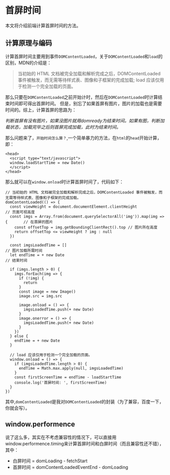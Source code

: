 # 首屏时间
本文将介绍前端计算首屏时间的方法。

## 计算原理与编码
计算首屏时间主要用到事件`DOMContentLoaded`，关于`DOMContentLoaded`和`load`的区别，MDN的介绍是：

> 当初始的 HTML 文档被完全加载和解析完成之后，DOMContentLoaded 事件被触发，而无需等待样式表、图像和子框架的完成加载; load 应该仅用于检测一个完全加载的页面。

那么只要在`DOMContentLoaded`之前开始计时，然后在`DOMContentLoaded`时计算结束时间即可得出首屏时间。
但是，别忘了如果首屏有图片，图片的加载也是需要时间的。综上，计算首屏的思路为：

*判断首屏有没有图片，如果没图片就用domready为结束时间。如果有图，判断加载状态，加载完毕之后则首屏完成加载，此时为结束时间。*

那么问题来了，`开始时间怎么算？`,一个简单暴力的方法，在`html`的`head`开始计算，即：

```
<head>
  <script type="text/javascript">
  window.loadStartTime = new Date()
  </script>
</head>
```

那么就可以在`window.onload`时计算首屏时间了，代码如下：

```
// 当初始的 HTML 文档被完全加载和解析完成之后，DOMContentLoaded 事件被触发，而无需等待样式表、图像和子框架的完成加载。
domContentLoaded(() => {
  const viewHeight = document.documentElement.clientHeight                     // 页面可视高度
  const imgs = Array.from(document.querySelectorAll('img')).map(img => {       // 在首屏的图片
    const offsetTop = img.getBoundingClientRect().top // 图片所在高度
    return offsetTop <= viewHeight ? img : null
  })

  const imgsLoadedTime = []                                                    // 图片加载所需时间
  let endTime = + new Date                                                     // 结束时间

  if (imgs.length > 0) {
    imgs.forEach(img => {
      if (!img) {
        return
      }
      const image = new Image()
      image.src = img.src

      image.onload = () => {
        imgsLoadedTime.push(+ new Date)
      }
      image.onerror = () => {
        imgsLoadedTime.push(+ new Date)
      }
    })
  } else {
    endTime = + new Date
  }

  // load 应该仅用于检测一个完全加载的页面。 
  window.onload = () => {
    if (imgsLoadedTime.length > 0) {
      endTime = Math.max.apply(null, imgsLoadedTime)
    }
    const firstScreenTime = endTime - loadStartTime
    console.log('首屏时间: ', firstScreenTime)
  }
})
```
其中,`domContentLoaded`是我对`DOMContentLoaded`的封装（为了兼容，百度一下，你就会写）。

## window.performence
说了这么多，其实在不考虑兼容性的情况下，可以直接用window.performence.timing来计算首屏时间和白屏时间（而且兼容性还不错），
其中：
  - 白屏时间 = domLoading - fetchStart
  - 首屏时间 = domContentLoadedEventEnd - domLoading



<!-- # 
## 性能指标
 - 白屏时间
 - 首屏时间
 - 总下载时间
 - 可交互时间
 - TCP连接时间
 - HTTP请求时间
 - HTTP响应时间

## window.performence
可以使用Navigation.timing 统计到的时间数据来计算一些页面性能指标，比如DNS查询耗时、白屏时间、domready等等。如下：

- DNS查询耗时 = domainLookupEnd - domainLookupStart
- TCP链接耗时 = connectEnd - connectStart
- request请求耗时 = responseEnd - responseStart
- 解析dom树耗时 = domComplete - domInteractive
- 白屏时间 = domloadng - fetchStart
- domready时间 = domContentLoadedEventEnd - fetchStart
- onload时间 = loadEventEnd - fetchStart

## window.onerror捕获
这种方式不需要开发人员在代码中书写大量的try...catch，通过给window添加onerror监听，在js发生异常的时候便可以捕获到错误信息，语法异常和运行异常均可被捕获到。但是window.onerror这个监听必须放在所有js文件之前才可以保证能够捕获到所有的异常信息。

window.onerror事件的详细信息参考这里。
```
  /**
  * @param {String}  errorMessage   错误信息
  * @param {String}  scriptURL      出错文件的URL
  * @param {Long}    lineNumber     出错代码的行号
  * @param {Long}    columnNumber   出错代码的列号
  * @param {Object}  errorObj       错误信息Object
  */
  window.onerror = function(errorMessage, scriptURL, lineNumber,columnNumber,errorObj) { 
      // code..
  }
```

onerror的实现方式各浏览器略有差异，但是前三个参数都是相同的，某些低版本浏览器没有后两个参数。

最后一个参数errorObj各浏览器实现的程度不一致，具体可参考这里。

综上所述，window.onerror方案的优点是减少了开发人员的工作量，部署方便，并且可以捕获语法错误和运行错误。缺点是错误信息不能自定义，并且errorObj每种浏览器的实现有略微差异，导致需统计的信息有局限性。

## 跨域JS文件异常的捕获
为了提高web性能，目前大部分web产品架构中都有CDN这一环，将资源部署到不同的域名上，充分利用浏览器的并发请求机制。那么在跨域JS文件中发生异常的时候，onerror监听会捕获到什么信息呢？请看下图：


只有一个稍微有价值的信息Script error，其他什么信息都没有，为什么会这样呢？

我们都知道浏览器有同源资源限制，常规状态下是无法进行跨域请求的。而script、img、iframe标签的src属性是没有这种限制的，这也是很多跨域方案的基础。但是即使script标签可以请求到异域的js文件，此文件中的信息也并不能暴露到当前域内，这也是浏览器的安全措施所致。

那么有没有办法获取到异域资源的异常信息呢？

其实很简单，目前可以说基本上所有的web产品对于js/css/image等静态资源都在服务端设置了Access-Control-Allow-Origin: *的响应头，也就是允许跨域请求。在这个环境下，只要我们在请求跨域资源的script标签上添加一个crossorigin属性即可：

<script src="http://static.toutiao.com/test.js" crossorigin></script>
这样的话，异域的test.js文件中发生异常时便可以被当前域的onerror监听捕获到详细的异常信息。 -->
